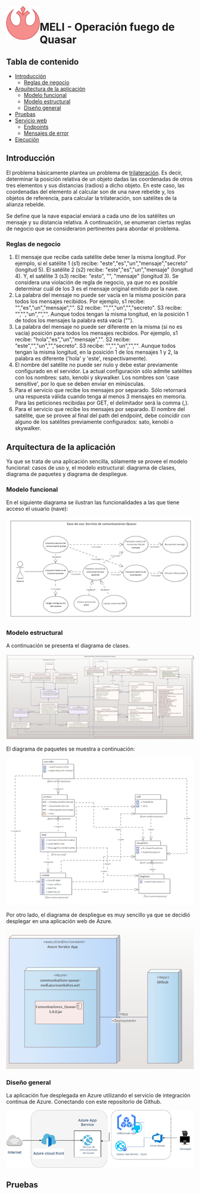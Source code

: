 <img align="left" width="90" height="90" src="https://github.com/kgordillo-hub/Comunicaciones_Quasar/blob/master/images/rebel.png" alt="Resume application project app icon">

# MELI - Operación fuego de Quasar


## Tabla de contenido

* [Introducción](#introducción)
  * [Reglas de negocio](#reglas-de-negocio)
* [Arquitectura de la aplicación](#arquitectura-de-la-aplicación)
  * [Modelo funcional](#modelo-funcional)
  * [Modelo estructural](#modelo-estructural)
  * [Diseño general](#diseño-general)
* [Pruebas](#pruebas)
* [Servicio web](#servicio-web)
  * [Endpoints](#endpoints)
  * [Mensajes de error](#mensajes-de-error)
* [Ejecución](#ejecución)

## Introducción

El problema básicamente plantea un problema de [trilateración](https://es.wikipedia.org/wiki/Trilateraci%C3%B3n). Es decir, determinar la posición relativa de un objeto dadas las coordenadas de otros tres elementos y sus distancias (radios) a dicho objeto. En este caso, las coordenadas del elemento al calcular son de una nave rebelde y, los objetos de referencia, para calcular la trilateración, son satélites de la alianza rebelde.

Se define que la nave espacial enviará a cada uno de los satélites un mensaje y su distancia relativa. A continuación, se enumeran ciertas reglas de negocio que se consideraron pertinentes para abordar el problema.

### Reglas de negocio

1. El mensaje que recibe cada satélite debe tener la misma longitud. Por ejemplo, si el satélite 1 (s1) recibe: "este","es","un","mensaje","secreto" (longitud 5). El satélite 2 (s2) recibe: "este","es","un","mensaje" (longitud 4). Y, el satélite 3 (s3) recibe: "esto", "", "mensaje" (longitud 3). Se considera una violación de regla de negocio, ya que no es posible determinar cuál de los 3 es el mensaje original emitido por la nave.
2. La palabra del mensaje no puede ser vacía en la misma posición para todos los mensajes recibidos. Por ejemplo, s1 recibe: "","es","un","mensaje","". S2 recibe: "","","un","","secreto". S3 recibe: "","","un","","". Aunque todos tengan la misma longitud, en la posición 1 de todos los mensajes la palabra está vacía ("").
3. La palabra del mensaje no puede ser diferente en la misma (si no es vacía) posición para todos los mensajes recibidos. Por ejemplo, s1 recibe: "hola","es","un","mensaje","". S2 recibe: "este","","un","","secreto". S3 recibe: "","","un","","". Aunque todos tengan la misma longitud, en la posición 1 de los mensajes 1 y 2, la palabra es diferente ('hola' y 'este', respectivamente).
4. El nombre del satélite no puede ser nulo y debe estar previamente configurado en el servidor. La actual configuración sólo admite satélites con los nombres: sato, kenobi y skywalker. Los nombres son 'case sensitive', por lo que se deben enviar en minúsculas.
5. Para el servicio que recibe los mensajes por separado. Sólo retornará una respuesta válida cuando tenga al menos 3 mensajes en memoria. Para las peticiones recibidas por GET, el delimitador será la comma (,).
6. Para el servicio que recibe los mensajes por separado. El nombre del satélite, que se provee al final del path del endpoint, debe coincidir con alguno de los satélites previamente configurados: sato, kenobi o skywalker.

## Arquitectura de la aplicación

Ya que se trata de una aplicación sencilla, sólamente se provee el modelo funcional: casos de uso y, el modelo estructural: diagrama de clases, diagrama de paquetes y diagrama de despliegue.

### Modelo funcional

En el siguiente diagrama se ilustran las funcionalidades a las que tiene acceso el usuario (nave):

![Screenshot](https://github.com/kgordillo-hub/Comunicaciones_Quasar/blob/master/images/Casos_uso_Quasar.PNG)

### Modelo estructural

A continuación se presenta el diagrama de clases.

![Screenshot](https://github.com/kgordillo-hub/Comunicaciones_Quasar/blob/master/images/Clases_Quasar.PNG)

El diagrama de paquetes se muestra a continuación:

![Screenshot](https://github.com/kgordillo-hub/Comunicaciones_Quasar/blob/master/images/Paquetes_Quasar.PNG)

Por otro lado, el diagrama de despliegue es muy sencillo ya que se decidió desplegar en una aplicación web de Azure.

![Screenshot](https://github.com/kgordillo-hub/Comunicaciones_Quasar/blob/master/images/Despliegue_Quasar.PNG)

### Diseño general

La aplicación fue desplegada en Azure utilizando el servicio de integración continua de Azure. Conectando con este repositorio de Github.

![Screenshot](https://github.com/kgordillo-hub/Comunicaciones_Quasar/blob/master/images/Design-Quasar.png)

## Pruebas
